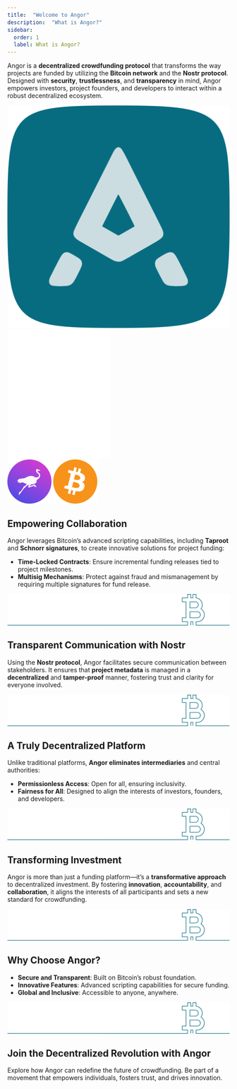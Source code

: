 ```yaml
---
title:  "Welcome to Angor"
description:  "What is Angor?"
sidebar:
  order: 1
  label: What is Angor?
---
```


Angor is a **decentralized crowdfunding protocol** that transforms the way projects are funded by utilizing the **Bitcoin network** and the **Nostr protocol**. Designed with **security**, **trustlessness**, and **transparency** in mind, Angor empowers investors, project founders, and developers to interact within a robust decentralized ecosystem.

<div class="logo-container">
  <img src="/angor.svg" alt="Angor Logo" class="logo-image" />
  
  <img src="/Arrow.gif" alt="Arrow" class="arrow-image" />
  
  <div class="bottom-icons">
    <img src="/nostr.png" alt="Nostr" class="nostr-icon" />
    <img src="/bitcoin.png" alt="Bitcoin" class="bitcoin-icon" />
  </div>
</div>

## Empowering Collaboration

Angor leverages Bitcoin’s advanced scripting capabilities, including **Taproot** and **Schnorr signatures**, to create innovative solutions for project funding:

- **Time-Locked Contracts**: Ensure incremental funding releases tied to project milestones.
- **Multisig Mechanisms**: Protect against fraud and mismanagement by requiring multiple signatures for fund release.

![bitcoin](/bitcoin-line.svg)

## Transparent Communication with Nostr

Using the **Nostr protocol**, Angor facilitates secure communication between stakeholders. It ensures that **project metadata** is managed in a **decentralized** and **tamper-proof** manner, fostering trust and clarity for everyone involved.

![bitcoin](/bitcoin-line.svg)

## A Truly Decentralized Platform

Unlike traditional platforms, **Angor eliminates intermediaries** and central authorities:

- **Permissionless Access**: Open for all, ensuring inclusivity.
- **Fairness for All**: Designed to align the interests of investors, founders, and developers.

![bitcoin](/bitcoin-line.svg)

## Transforming Investment

Angor is more than just a funding platform—it’s a **transformative approach** to decentralized investment. By fostering **innovation**, **accountability**, and **collaboration**, it aligns the interests of all participants and sets a new standard for crowdfunding.

![bitcoin](/bitcoin-line.svg)

## Why Choose Angor?

- **Secure and Transparent**: Built on Bitcoin’s robust foundation.
- **Innovative Features**: Advanced scripting capabilities for secure funding.
- **Global and Inclusive**: Accessible to anyone, anywhere.

![bitcoin](/bitcoin-line.svg)

## Join the Decentralized Revolution with Angor

Explore how Angor can redefine the future of crowdfunding. Be part of a movement that empowers individuals, fosters trust, and drives innovation.
